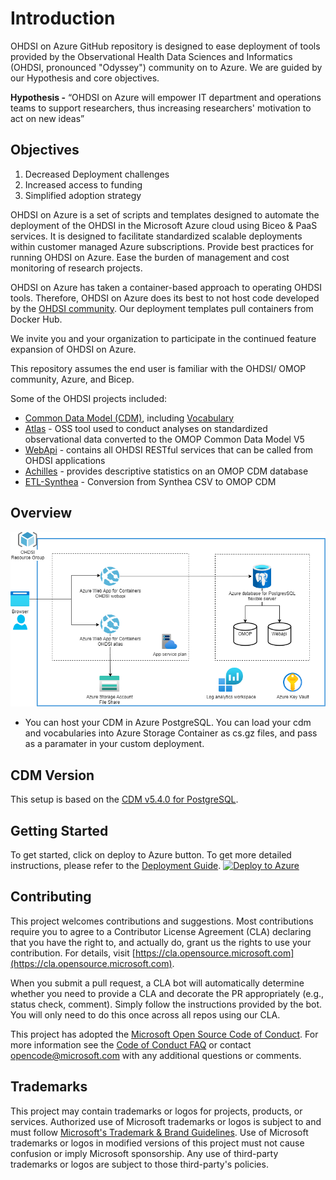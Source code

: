 # Introduction

OHDSI on Azure GitHub repository is designed to ease deployment of tools provided by the Observational Health Data Sciences and Informatics (OHDSI, pronounced "Odyssey") community on to Azure. We are guided by our Hypothesis and core objectives.

**Hypothesis -** “OHDSI on Azure will empower IT department and operations teams to support researchers, thus increasing researchers' motivation to act on new ideas”

## Objectives

1. Decreased Deployment challenges
2. Increased access to funding
3. Simplified adoption strategy

OHDSI on Azure is a set of scripts and templates designed to automate the deployment of the OHDSI in the Microsoft Azure cloud using Biceo & PaaS services. It is designed to facilitate standardized scalable deployments within customer managed Azure subscriptions. Provide best practices for running OHDSI on Azure. Ease the burden of management and cost monitoring of research projects.

OHDSI on Azure has taken a container-based approach to operating OHDSI tools. Therefore, OHDSI on Azure does its best to not host code developed by the [OHDSI community](https://github.com/OHDSI). Our deployment templates pull containers from Docker Hub.

We invite you and your organization to participate in the continued feature expansion of OHDSI on Azure.

This repository assumes the end user is familiar with the OHDSI/ OMOP community, Azure, and Bicep.

Some of the OHDSI projects included:

* [Common Data Model (CDM)](https://github.com/OHDSI/CommonDataModel), including [Vocabulary](https://github.com/OHDSI/Vocabulary-v5.0)
* [Atlas](https://github.com/OHDSI/Atlas) - OSS tool used to conduct analyses on standardized observational data converted to the OMOP Common Data Model V5
* [WebApi](https://github.com/OHDSI/WebAPI) - contains all OHDSI RESTful services that can be called from OHDSI applications
* [Achilles](https://github.com/OHDSI/Achilles) - provides descriptive statistics on an OMOP CDM database
* [ETL-Synthea](https://github.com/OHDSI/ETL-Synthea) - Conversion from Synthea CSV to OMOP CDM

## Overview

![alt text](./docs/media/OHDSIonAzure.png "Architecture")

* You can host your CDM in Azure PostgreSQL. You can load your cdm and vocabularies into Azure Storage Container as cs.gz files, and pass as a paramater in your custom deployment.

## CDM Version

This setup is based on the [CDM v5.4.0 for PostgreSQL](https://github.com/OHDSI/CommonDataModel/tree/main/inst/ddl/5.4/postgresql).

## Getting Started

To get started, click on deploy to Azure button.
To get more detailed instructions, please refer to the [Deployment Guide](./docs/DeploymentGuide.md).
[![Deploy to Azure](https://aka.ms/deploytoazurebutton)](https://portal.azure.com/#create/Microsoft.Template/uri/https%3A%2F%2Fraw.githubusercontent.com%2Fmicrosoft%2FOHDSIonAzure%2Fv2%2Finfra%2Farm_output%2Fmain.json)

## Contributing

This project welcomes contributions and suggestions.  Most contributions require you to agree to a
Contributor License Agreement (CLA) declaring that you have the right to, and actually do, grant us
the rights to use your contribution. For details, visit [https://cla.opensource.microsoft.com](https://cla.opensource.microsoft.com).

When you submit a pull request, a CLA bot will automatically determine whether you need to provide
a CLA and decorate the PR appropriately (e.g., status check, comment). Simply follow the instructions
provided by the bot. You will only need to do this once across all repos using our CLA.

This project has adopted the [Microsoft Open Source Code of Conduct](https://opensource.microsoft.com/codeofconduct/).
For more information see the [Code of Conduct FAQ](https://opensource.microsoft.com/codeofconduct/faq/) or
contact [opencode@microsoft.com](mailto:opencode@microsoft.com) with any additional questions or comments.

## Trademarks

This project may contain trademarks or logos for projects, products, or services. Authorized use of Microsoft trademarks or logos is subject to and must follow [Microsoft's Trademark & Brand Guidelines](https://www.microsoft.com/en-us/legal/intellectualproperty/trademarks/usage/general).
Use of Microsoft trademarks or logos in modified versions of this project must not cause confusion or imply Microsoft sponsorship.
Any use of third-party trademarks or logos are subject to those third-party's policies.
